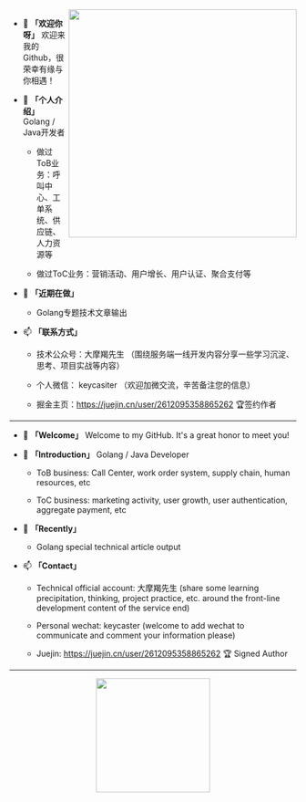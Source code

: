 <img align="right" src="https://github-readme-stats.vercel.app/api?username=keycasiter&show_icons=true?&hide_title=true" width="400px"  />


- 👋 **「欢迎你呀」** 欢迎来我的Github，很荣幸有缘与你相遇！

- 👀 **「个人介绍」** Golang / Java开发者
    + 做过ToB业务：呼叫中心、工单系统、供应链、人力资源等
    
    + 做过ToC业务：营销活动、用户增长、用户认证、聚合支付等

- 🌱 **「近期在做」** 

    + Golang专题技术文章输出

- 📫 **「联系方式」** 

    + 技术公众号：大摩羯先生  （围绕服务端一线开发内容分享一些学习沉淀、思考、项目实战等内容）
    
    + 个人微信： keycasiter （欢迎加微交流，辛苦备注您的信息）

    + 掘金主页：https://juejin.cn/user/2612095358865262 🏆签约作者
    
----

- 👋 **「Welcome」** Welcome to my GitHub. It's a great honor to meet you!


- 👀 **「Introduction」** Golang / Java Developer

  + ToB business: Call Center, work order system, supply chain, human resources, etc

  + ToC business: marketing activity, user growth, user authentication, aggregate payment, etc

- 🌱 **「Recently」**

  + Golang special technical article output

- 📫 **「Contact」**

  + Technical official account: 大摩羯先生 (share some learning precipitation, thinking, project practice, etc. around the front-line development content of the service end)

  + Personal wechat: keycaster (welcome to add wechat to communicate and comment your information please)
  
  + Juejin: https://juejin.cn/user/2612095358865262 🏆 Signed Author

----
<div align="center">
<img src="https://user-images.githubusercontent.com/10896186/178912947-50d44e55-4f40-4289-b409-c1bf0ba93ebe.png" width="200px" />
</div>
